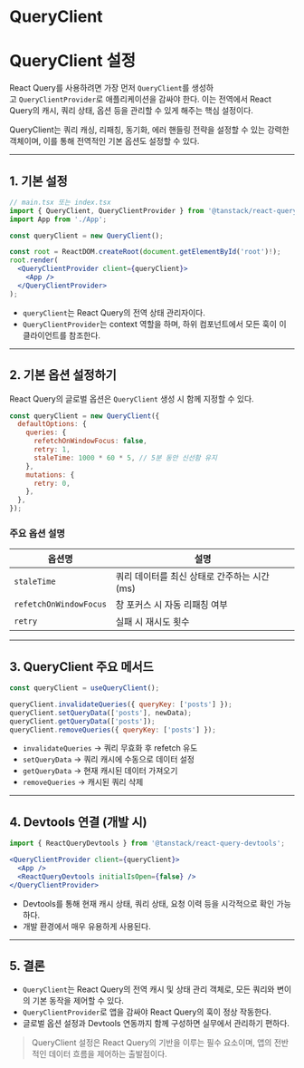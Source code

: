 # QueryClient

# QueryClient 설정

React Query를 사용하려면 가장 먼저 `QueryClient`를 생성하고 `QueryClientProvider`로 애플리케이션을 감싸야 한다. 이는 전역에서 React Query의 캐시, 쿼리 상태, 옵션 등을 관리할 수 있게 해주는 핵심 설정이다.

QueryClient는 쿼리 캐싱, 리패칭, 동기화, 에러 핸들링 전략을 설정할 수 있는 강력한 객체이며, 이를 통해 전역적인 기본 옵션도 설정할 수 있다.

---

## 1. 기본 설정

```jsx
// main.tsx 또는 index.tsx
import { QueryClient, QueryClientProvider } from '@tanstack/react-query';
import App from './App';

const queryClient = new QueryClient();

const root = ReactDOM.createRoot(document.getElementById('root')!);
root.render(
  <QueryClientProvider client={queryClient}>
    <App />
  </QueryClientProvider>
);
```

- `queryClient`는 React Query의 전역 상태 관리자이다.
- `QueryClientProvider`는 context 역할을 하며, 하위 컴포넌트에서 모든 훅이 이 클라이언트를 참조한다.

---

## 2. 기본 옵션 설정하기

React Query의 글로벌 옵션은 `QueryClient` 생성 시 함께 지정할 수 있다.

```jsx
const queryClient = new QueryClient({
  defaultOptions: {
    queries: {
      refetchOnWindowFocus: false,
      retry: 1,
      staleTime: 1000 * 60 * 5, // 5분 동안 신선함 유지
    },
    mutations: {
      retry: 0,
    },
  },
});
```

### 주요 옵션 설명

| **옵션명** | **설명** |
| --- | --- |
| `staleTime` | 쿼리 데이터를 최신 상태로 간주하는 시간 (ms) |
| `refetchOnWindowFocus` | 창 포커스 시 자동 리패칭 여부 |
| `retry` | 실패 시 재시도 횟수 |

---

## 3. QueryClient 주요 메서드

```jsx
const queryClient = useQueryClient();

queryClient.invalidateQueries({ queryKey: ['posts'] });
queryClient.setQueryData(['posts'], newData);
queryClient.getQueryData(['posts']);
queryClient.removeQueries({ queryKey: ['posts'] });
```

- `invalidateQueries` → 쿼리 무효화 후 refetch 유도
- `setQueryData` → 쿼리 캐시에 수동으로 데이터 설정
- `getQueryData` → 현재 캐시된 데이터 가져오기
- `removeQueries` → 캐시된 쿼리 삭제

---

## 4. Devtools 연결 (개발 시)

```jsx
import { ReactQueryDevtools } from '@tanstack/react-query-devtools';

<QueryClientProvider client={queryClient}>
  <App />
  <ReactQueryDevtools initialIsOpen={false} />
</QueryClientProvider>
```

- Devtools를 통해 현재 캐시 상태, 쿼리 상태, 요청 이력 등을 시각적으로 확인 가능하다.
- 개발 환경에서 매우 유용하게 사용된다.

---

## 5. 결론

- `QueryClient`는 React Query의 전역 캐시 및 상태 관리 객체로, 모든 쿼리와 변이의 기본 동작을 제어할 수 있다.
- `QueryClientProvider`로 앱을 감싸야 React Query의 훅이 정상 작동한다.
- 글로벌 옵션 설정과 Devtools 연동까지 함께 구성하면 실무에서 관리하기 편하다.

> QueryClient 설정은 React Query의 기반을 이루는 필수 요소이며, 앱의 전반적인 데이터 흐름을 제어하는 출발점이다.
>